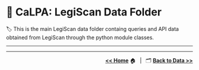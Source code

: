 # :open_file_folder: CaLPA: LegiScan Data Folder

:label: This is the main LegiScan data folder containg queries and API data obtained from LegiScan through the python module classes.

----

----

<div align="right">

[**<< Home**](../..) :house:&ensp; | &ensp;:card_index_dividers: [**Back to Data >>**](../)

</div>
